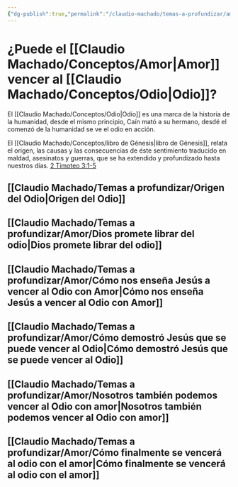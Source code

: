 ```yaml
---
{"dg-publish":true,"permalink":"/claudio-machado/temas-a-profundizar/amor/puede-el-amor-vencer-al-odio/"}
---
```


# ¿Puede el [[Claudio Machado/Conceptos/Amor\|Amor]] vencer al [[Claudio Machado/Conceptos/Odio\|Odio]]?

El [[Claudio Machado/Conceptos/Odio\|Odio]] es una marca de la historia de la humanidad, desde el mismo principio, Caín mató a su hermano, desdé el comenzó de la humanidad se ve el odio en acción.

El [[Claudio Machado/Conceptos/libro de Génesis\|libro de Génesis]], relata el origen, las causas y las consecuencias de éste sentimiento traducido en maldad, asesinatos y guerras, que se ha extendido y profundizado hasta nuestros días. [2 Timoteo 3:1-5](https://wol.jw.org/es/wol/b/r4/lp-s/nwtsty/55/3#v=55:3:1-55:3:5)
## [[Claudio Machado/Temas a profundizar/Origen del Odio\|Origen del Odio]]

## [[Claudio Machado/Temas a profundizar/Amor/Dios promete librar del odio\|Dios promete librar del odio]]

## [[Claudio Machado/Temas a profundizar/Amor/Cómo nos enseña Jesús a vencer al Odio con Amor\|Cómo nos enseña Jesús a vencer al Odio con Amor]]

## [[Claudio Machado/Temas a profundizar/Amor/Cómo demostró Jesús que se puede vencer al Odio\|Cómo demostró Jesús que se puede vencer al Odio]]

## [[Claudio Machado/Temas a profundizar/Amor/Nosotros también podemos vencer al Odio con amor\|Nosotros también podemos vencer al Odio con amor]]

## [[Claudio Machado/Temas a profundizar/Amor/Cómo finalmente se vencerá al odio con el amor\|Cómo finalmente se vencerá al odio con el amor]]








